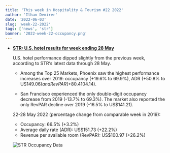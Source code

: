 ```yaml
---
title: 'This week in Hospitality & Tourism #22 2022'
author: 'Ilhan Demirer'
date: '2022-06-03'
slug: 'week-22-2022'
tags: ['news', 'str']
banner: '2022-week-22-occupancy.png'
---
```


- **[STR: U.S. hotel results for week ending 28 May](https://str.com/press-release/str-us-hotel-results-week-ending-28-may)**

  U.S. hotel performance dipped slightly from the previous week, according to STR‘s latest data through 28 May.

  - Among the Top 25 Markets, Phoenix saw the highest performance increases over 2019: occupancy (+19.6% to 69.9%), ADR (+50.8% to US$149.06) and RevPAR (+80.4% to US$104.14).

  - San Francisco experienced the only double-digit occupancy decrease from 2019 (-13.7% to 69.3%). The market also reported the only RevPAR decline over 2019 (-16.5% to US$141.21).

  22-28 May 2022 (percentage change from comparable week in 2019):

  - Occupancy: 66.5% (+3.2%)
  - Average daily rate (ADR): US$151.73 (+22.2%)
  - Revenue per available room (RevPAR): US$100.97 (+26.2%)

  ![STR Occupancy Data](/images/blogimages/2022-week-22-occupancy.png)
